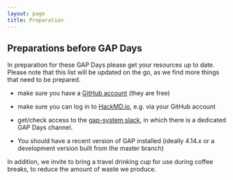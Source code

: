 ```yaml
---
layout: page
title: Preparation
---   
```

## Preparations before GAP Days

In preparation for these GAP Days please get your resources up to date.
Please note that this list will be updated on the go, as we find more things that need to be prepared.

- make sure you have a [GitHub account](https://github.com) (they are free)
- make sure you can log in to [HackMD.io](https://hackmd.io), e.g. via your GitHub account
- get/check access to the [gap-system slack](https://gap-system.org/slack), in which there is a dedicated GAP Days channel.

- You should have a recent version of GAP installed (ideally 4.14.x or a development version built from the master branch)

In addition, we invite to bring a travel drinking cup for use during coffee breaks,
to reduce the amount of waste we produce.
